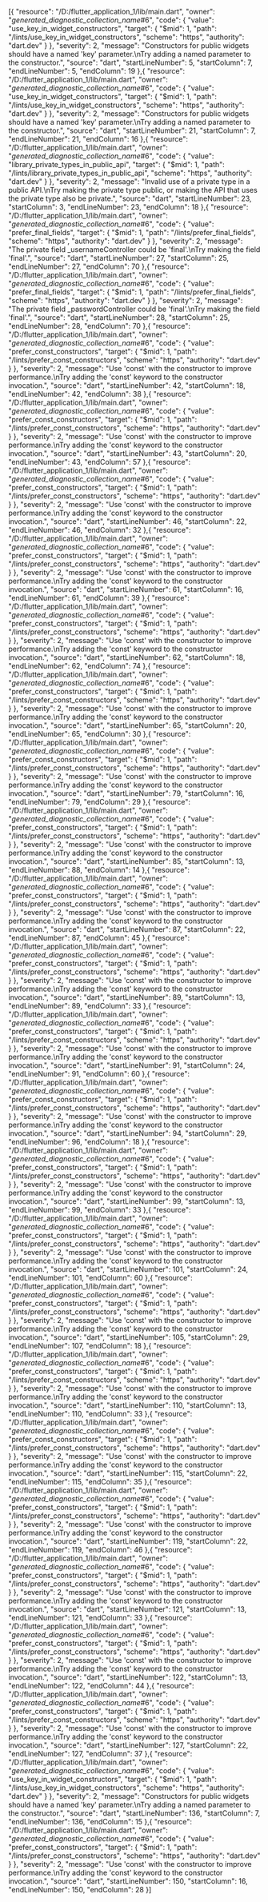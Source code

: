 [{
"resource": "/D:/flutter_application_1/lib/main.dart",
"owner": "_generated_diagnostic_collection_name_#6",
"code": {
"value": "use_key_in_widget_constructors",
"target": {
"$mid": 1,
"path": "/lints/use_key_in_widget_constructors",
"scheme": "https",
"authority": "dart.dev"
}
},
"severity": 2,
"message": "Constructors for public widgets should have a named 'key' parameter.\nTry adding a named parameter to the constructor.",
"source": "dart",
"startLineNumber": 5,
"startColumn": 7,
"endLineNumber": 5,
"endColumn": 19
},{
"resource": "/D:/flutter_application_1/lib/main.dart",
"owner": "_generated_diagnostic_collection_name_#6",
"code": {
"value": "use_key_in_widget_constructors",
"target": {
"$mid": 1,
"path": "/lints/use_key_in_widget_constructors",
"scheme": "https",
"authority": "dart.dev"
}
},
"severity": 2,
"message": "Constructors for public widgets should have a named 'key' parameter.\nTry adding a named parameter to the constructor.",
"source": "dart",
"startLineNumber": 21,
"startColumn": 7,
"endLineNumber": 21,
"endColumn": 16
},{
"resource": "/D:/flutter_application_1/lib/main.dart",
"owner": "_generated_diagnostic_collection_name_#6",
"code": {
"value": "library_private_types_in_public_api",
"target": {
"$mid": 1,
"path": "/lints/library_private_types_in_public_api",
"scheme": "https",
"authority": "dart.dev"
}
},
"severity": 2,
"message": "Invalid use of a private type in a public API.\nTry making the private type public, or making the API that uses the private type also be private.",
"source": "dart",
"startLineNumber": 23,
"startColumn": 3,
"endLineNumber": 23,
"endColumn": 18
},{
"resource": "/D:/flutter_application_1/lib/main.dart",
"owner": "_generated_diagnostic_collection_name_#6",
"code": {
"value": "prefer_final_fields",
"target": {
"$mid": 1,
"path": "/lints/prefer_final_fields",
"scheme": "https",
"authority": "dart.dev"
}
},
"severity": 2,
"message": "The private field _usernameController could be 'final'.\nTry making the field 'final'.",
"source": "dart",
"startLineNumber": 27,
"startColumn": 25,
"endLineNumber": 27,
"endColumn": 70
},{
"resource": "/D:/flutter_application_1/lib/main.dart",
"owner": "_generated_diagnostic_collection_name_#6",
"code": {
"value": "prefer_final_fields",
"target": {
"$mid": 1,
"path": "/lints/prefer_final_fields",
"scheme": "https",
"authority": "dart.dev"
}
},
"severity": 2,
"message": "The private field _passwordController could be 'final'.\nTry making the field 'final'.",
"source": "dart",
"startLineNumber": 28,
"startColumn": 25,
"endLineNumber": 28,
"endColumn": 70
},{
"resource": "/D:/flutter_application_1/lib/main.dart",
"owner": "_generated_diagnostic_collection_name_#6",
"code": {
"value": "prefer_const_constructors",
"target": {
"$mid": 1,
"path": "/lints/prefer_const_constructors",
"scheme": "https",
"authority": "dart.dev"
}
},
"severity": 2,
"message": "Use 'const' with the constructor to improve performance.\nTry adding the 'const' keyword to the constructor invocation.",
"source": "dart",
"startLineNumber": 42,
"startColumn": 18,
"endLineNumber": 42,
"endColumn": 38
},{
"resource": "/D:/flutter_application_1/lib/main.dart",
"owner": "_generated_diagnostic_collection_name_#6",
"code": {
"value": "prefer_const_constructors",
"target": {
"$mid": 1,
"path": "/lints/prefer_const_constructors",
"scheme": "https",
"authority": "dart.dev"
}
},
"severity": 2,
"message": "Use 'const' with the constructor to improve performance.\nTry adding the 'const' keyword to the constructor invocation.",
"source": "dart",
"startLineNumber": 43,
"startColumn": 20,
"endLineNumber": 43,
"endColumn": 57
},{
"resource": "/D:/flutter_application_1/lib/main.dart",
"owner": "_generated_diagnostic_collection_name_#6",
"code": {
"value": "prefer_const_constructors",
"target": {
"$mid": 1,
"path": "/lints/prefer_const_constructors",
"scheme": "https",
"authority": "dart.dev"
}
},
"severity": 2,
"message": "Use 'const' with the constructor to improve performance.\nTry adding the 'const' keyword to the constructor invocation.",
"source": "dart",
"startLineNumber": 46,
"startColumn": 22,
"endLineNumber": 46,
"endColumn": 32
},{
"resource": "/D:/flutter_application_1/lib/main.dart",
"owner": "_generated_diagnostic_collection_name_#6",
"code": {
"value": "prefer_const_constructors",
"target": {
"$mid": 1,
"path": "/lints/prefer_const_constructors",
"scheme": "https",
"authority": "dart.dev"
}
},
"severity": 2,
"message": "Use 'const' with the constructor to improve performance.\nTry adding the 'const' keyword to the constructor invocation.",
"source": "dart",
"startLineNumber": 61,
"startColumn": 16,
"endLineNumber": 61,
"endColumn": 39
},{
"resource": "/D:/flutter_application_1/lib/main.dart",
"owner": "_generated_diagnostic_collection_name_#6",
"code": {
"value": "prefer_const_constructors",
"target": {
"$mid": 1,
"path": "/lints/prefer_const_constructors",
"scheme": "https",
"authority": "dart.dev"
}
},
"severity": 2,
"message": "Use 'const' with the constructor to improve performance.\nTry adding the 'const' keyword to the constructor invocation.",
"source": "dart",
"startLineNumber": 62,
"startColumn": 18,
"endLineNumber": 62,
"endColumn": 74
},{
"resource": "/D:/flutter_application_1/lib/main.dart",
"owner": "_generated_diagnostic_collection_name_#6",
"code": {
"value": "prefer_const_constructors",
"target": {
"$mid": 1,
"path": "/lints/prefer_const_constructors",
"scheme": "https",
"authority": "dart.dev"
}
},
"severity": 2,
"message": "Use 'const' with the constructor to improve performance.\nTry adding the 'const' keyword to the constructor invocation.",
"source": "dart",
"startLineNumber": 65,
"startColumn": 20,
"endLineNumber": 65,
"endColumn": 30
},{
"resource": "/D:/flutter_application_1/lib/main.dart",
"owner": "_generated_diagnostic_collection_name_#6",
"code": {
"value": "prefer_const_constructors",
"target": {
"$mid": 1,
"path": "/lints/prefer_const_constructors",
"scheme": "https",
"authority": "dart.dev"
}
},
"severity": 2,
"message": "Use 'const' with the constructor to improve performance.\nTry adding the 'const' keyword to the constructor invocation.",
"source": "dart",
"startLineNumber": 79,
"startColumn": 16,
"endLineNumber": 79,
"endColumn": 29
},{
"resource": "/D:/flutter_application_1/lib/main.dart",
"owner": "_generated_diagnostic_collection_name_#6",
"code": {
"value": "prefer_const_constructors",
"target": {
"$mid": 1,
"path": "/lints/prefer_const_constructors",
"scheme": "https",
"authority": "dart.dev"
}
},
"severity": 2,
"message": "Use 'const' with the constructor to improve performance.\nTry adding the 'const' keyword to the constructor invocation.",
"source": "dart",
"startLineNumber": 85,
"startColumn": 13,
"endLineNumber": 88,
"endColumn": 14
},{
"resource": "/D:/flutter_application_1/lib/main.dart",
"owner": "_generated_diagnostic_collection_name_#6",
"code": {
"value": "prefer_const_constructors",
"target": {
"$mid": 1,
"path": "/lints/prefer_const_constructors",
"scheme": "https",
"authority": "dart.dev"
}
},
"severity": 2,
"message": "Use 'const' with the constructor to improve performance.\nTry adding the 'const' keyword to the constructor invocation.",
"source": "dart",
"startLineNumber": 87,
"startColumn": 22,
"endLineNumber": 87,
"endColumn": 45
},{
"resource": "/D:/flutter_application_1/lib/main.dart",
"owner": "_generated_diagnostic_collection_name_#6",
"code": {
"value": "prefer_const_constructors",
"target": {
"$mid": 1,
"path": "/lints/prefer_const_constructors",
"scheme": "https",
"authority": "dart.dev"
}
},
"severity": 2,
"message": "Use 'const' with the constructor to improve performance.\nTry adding the 'const' keyword to the constructor invocation.",
"source": "dart",
"startLineNumber": 89,
"startColumn": 13,
"endLineNumber": 89,
"endColumn": 33
},{
"resource": "/D:/flutter_application_1/lib/main.dart",
"owner": "_generated_diagnostic_collection_name_#6",
"code": {
"value": "prefer_const_constructors",
"target": {
"$mid": 1,
"path": "/lints/prefer_const_constructors",
"scheme": "https",
"authority": "dart.dev"
}
},
"severity": 2,
"message": "Use 'const' with the constructor to improve performance.\nTry adding the 'const' keyword to the constructor invocation.",
"source": "dart",
"startLineNumber": 91,
"startColumn": 24,
"endLineNumber": 91,
"endColumn": 60
},{
"resource": "/D:/flutter_application_1/lib/main.dart",
"owner": "_generated_diagnostic_collection_name_#6",
"code": {
"value": "prefer_const_constructors",
"target": {
"$mid": 1,
"path": "/lints/prefer_const_constructors",
"scheme": "https",
"authority": "dart.dev"
}
},
"severity": 2,
"message": "Use 'const' with the constructor to improve performance.\nTry adding the 'const' keyword to the constructor invocation.",
"source": "dart",
"startLineNumber": 94,
"startColumn": 29,
"endLineNumber": 96,
"endColumn": 18
},{
"resource": "/D:/flutter_application_1/lib/main.dart",
"owner": "_generated_diagnostic_collection_name_#6",
"code": {
"value": "prefer_const_constructors",
"target": {
"$mid": 1,
"path": "/lints/prefer_const_constructors",
"scheme": "https",
"authority": "dart.dev"
}
},
"severity": 2,
"message": "Use 'const' with the constructor to improve performance.\nTry adding the 'const' keyword to the constructor invocation.",
"source": "dart",
"startLineNumber": 99,
"startColumn": 13,
"endLineNumber": 99,
"endColumn": 33
},{
"resource": "/D:/flutter_application_1/lib/main.dart",
"owner": "_generated_diagnostic_collection_name_#6",
"code": {
"value": "prefer_const_constructors",
"target": {
"$mid": 1,
"path": "/lints/prefer_const_constructors",
"scheme": "https",
"authority": "dart.dev"
}
},
"severity": 2,
"message": "Use 'const' with the constructor to improve performance.\nTry adding the 'const' keyword to the constructor invocation.",
"source": "dart",
"startLineNumber": 101,
"startColumn": 24,
"endLineNumber": 101,
"endColumn": 60
},{
"resource": "/D:/flutter_application_1/lib/main.dart",
"owner": "_generated_diagnostic_collection_name_#6",
"code": {
"value": "prefer_const_constructors",
"target": {
"$mid": 1,
"path": "/lints/prefer_const_constructors",
"scheme": "https",
"authority": "dart.dev"
}
},
"severity": 2,
"message": "Use 'const' with the constructor to improve performance.\nTry adding the 'const' keyword to the constructor invocation.",
"source": "dart",
"startLineNumber": 105,
"startColumn": 29,
"endLineNumber": 107,
"endColumn": 18
},{
"resource": "/D:/flutter_application_1/lib/main.dart",
"owner": "_generated_diagnostic_collection_name_#6",
"code": {
"value": "prefer_const_constructors",
"target": {
"$mid": 1,
"path": "/lints/prefer_const_constructors",
"scheme": "https",
"authority": "dart.dev"
}
},
"severity": 2,
"message": "Use 'const' with the constructor to improve performance.\nTry adding the 'const' keyword to the constructor invocation.",
"source": "dart",
"startLineNumber": 110,
"startColumn": 13,
"endLineNumber": 110,
"endColumn": 33
},{
"resource": "/D:/flutter_application_1/lib/main.dart",
"owner": "_generated_diagnostic_collection_name_#6",
"code": {
"value": "prefer_const_constructors",
"target": {
"$mid": 1,
"path": "/lints/prefer_const_constructors",
"scheme": "https",
"authority": "dart.dev"
}
},
"severity": 2,
"message": "Use 'const' with the constructor to improve performance.\nTry adding the 'const' keyword to the constructor invocation.",
"source": "dart",
"startLineNumber": 115,
"startColumn": 22,
"endLineNumber": 115,
"endColumn": 35
},{
"resource": "/D:/flutter_application_1/lib/main.dart",
"owner": "_generated_diagnostic_collection_name_#6",
"code": {
"value": "prefer_const_constructors",
"target": {
"$mid": 1,
"path": "/lints/prefer_const_constructors",
"scheme": "https",
"authority": "dart.dev"
}
},
"severity": 2,
"message": "Use 'const' with the constructor to improve performance.\nTry adding the 'const' keyword to the constructor invocation.",
"source": "dart",
"startLineNumber": 119,
"startColumn": 22,
"endLineNumber": 119,
"endColumn": 46
},{
"resource": "/D:/flutter_application_1/lib/main.dart",
"owner": "_generated_diagnostic_collection_name_#6",
"code": {
"value": "prefer_const_constructors",
"target": {
"$mid": 1,
"path": "/lints/prefer_const_constructors",
"scheme": "https",
"authority": "dart.dev"
}
},
"severity": 2,
"message": "Use 'const' with the constructor to improve performance.\nTry adding the 'const' keyword to the constructor invocation.",
"source": "dart",
"startLineNumber": 121,
"startColumn": 13,
"endLineNumber": 121,
"endColumn": 33
},{
"resource": "/D:/flutter_application_1/lib/main.dart",
"owner": "_generated_diagnostic_collection_name_#6",
"code": {
"value": "prefer_const_constructors",
"target": {
"$mid": 1,
"path": "/lints/prefer_const_constructors",
"scheme": "https",
"authority": "dart.dev"
}
},
"severity": 2,
"message": "Use 'const' with the constructor to improve performance.\nTry adding the 'const' keyword to the constructor invocation.",
"source": "dart",
"startLineNumber": 122,
"startColumn": 13,
"endLineNumber": 122,
"endColumn": 44
},{
"resource": "/D:/flutter_application_1/lib/main.dart",
"owner": "_generated_diagnostic_collection_name_#6",
"code": {
"value": "prefer_const_constructors",
"target": {
"$mid": 1,
"path": "/lints/prefer_const_constructors",
"scheme": "https",
"authority": "dart.dev"
}
},
"severity": 2,
"message": "Use 'const' with the constructor to improve performance.\nTry adding the 'const' keyword to the constructor invocation.",
"source": "dart",
"startLineNumber": 127,
"startColumn": 22,
"endLineNumber": 127,
"endColumn": 37
},{
"resource": "/D:/flutter_application_1/lib/main.dart",
"owner": "_generated_diagnostic_collection_name_#6",
"code": {
"value": "use_key_in_widget_constructors",
"target": {
"$mid": 1,
"path": "/lints/use_key_in_widget_constructors",
"scheme": "https",
"authority": "dart.dev"
}
},
"severity": 2,
"message": "Constructors for public widgets should have a named 'key' parameter.\nTry adding a named parameter to the constructor.",
"source": "dart",
"startLineNumber": 136,
"startColumn": 7,
"endLineNumber": 136,
"endColumn": 15
},{
"resource": "/D:/flutter_application_1/lib/main.dart",
"owner": "_generated_diagnostic_collection_name_#6",
"code": {
"value": "prefer_const_constructors",
"target": {
"$mid": 1,
"path": "/lints/prefer_const_constructors",
"scheme": "https",
"authority": "dart.dev"
}
},
"severity": 2,
"message": "Use 'const' with the constructor to improve performance.\nTry adding the 'const' keyword to the constructor invocation.",
"source": "dart",
"startLineNumber": 150,
"startColumn": 16,
"endLineNumber": 150,
"endColumn": 28
}]